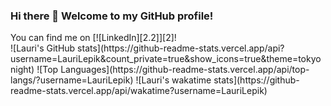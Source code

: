 ### Hi there 👋 Welcome to my GitHub profile!
<div>
You can find me on [![LinkedIn][2.2]][2]!
</div>
![Lauri's GitHub stats](https://github-readme-stats.vercel.app/api?username=LauriLepik&count_private=true&show_icons=true&theme=tokyonight)
![Top Languages](https://github-readme-stats.vercel.app/api/top-langs/?username=LauriLepik)
![Lauri's wakatime stats](https://github-readme-stats.vercel.app/api/wakatime?username=LauriLepik)


<!-- Icons -->

[1.2]: https://cdn-icons.flaticon.com/png/16/3256/premium/3256013.png (twitter icon without padding)
[2.2]: https://cdn-icons-png.flaticon.com/16/174/174857.png (LinkedIn)

<!-- Links to your social media accounts -->

[1]: https://twitter.com/
[2]: https://www.linkedin.com/in/lauri-lepik/
<!--
**LauriLepik/LauriLepik** is a ✨ _special_ ✨ repository because its `README.md` (this file) appears on your GitHub profile.

Here are some ideas to get you started:

- 🔭 I’m currently working on ...
- 🌱 I’m currently learning ...
- 👯 I’m looking to collaborate on ...
- 🤔 I’m looking for help with ...
- 💬 Ask me about ...
- 📫 How to reach me: ...
- 😄 Pronouns: ...
- ⚡ Fun fact: ...
-->
